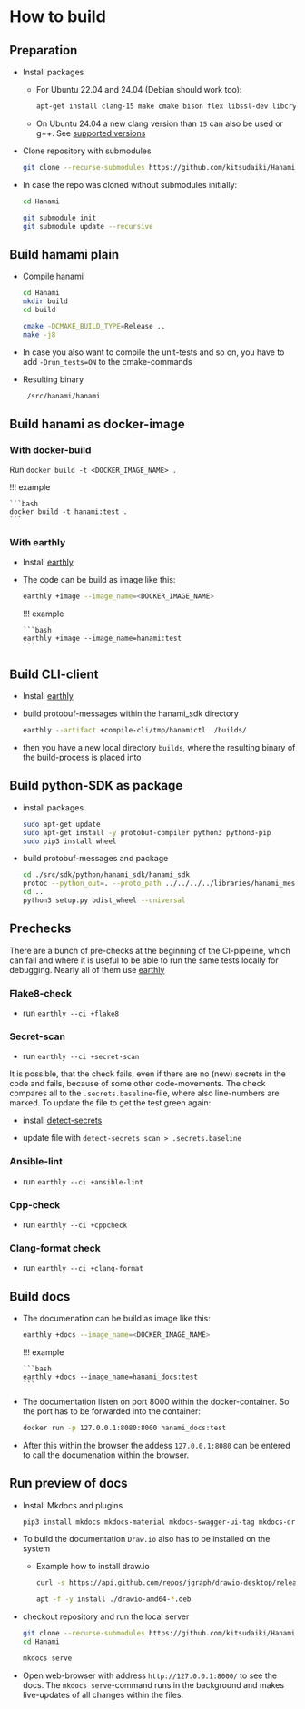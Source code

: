 # How to build

## Preparation

-   Install packages

    -   For Ubuntu 22.04 and 24.04 (Debian should work too):

        ```bash
        apt-get install clang-15 make cmake bison flex libssl-dev libcrypto++-dev libboost-dev nlohmann-json3-dev uuid-dev libsqlite3-dev protobuf-compiler
        ```

    -   On Ubuntu 24.04 a new clang version than `15` can also be used or g++. See
        [supported versions](/#supported-environment)

-   Clone repository with submodules

    ```bash
    git clone --recurse-submodules https://github.com/kitsudaiki/Hanami.git
    ```

-   In case the repo was cloned without submodules initially:

    ```bash
    cd Hanami

    git submodule init
    git submodule update --recursive
    ```

## Build hamami plain

-   Compile hanami

    ```bash
    cd Hanami
    mkdir build
    cd build

    cmake -DCMAKE_BUILD_TYPE=Release ..
    make -j8
    ```

-   In case you also want to compile the unit-tests and so on, you have to add `-Drun_tests=ON` to
    the cmake-commands

-   Resulting binary

    ```bash
    ./src/hanami/hanami
    ```

## Build hanami as docker-image

### With docker-build

Run `docker build -t <DOCKER_IMAGE_NAME> .`

!!! example

    ```bash
    docker build -t hanami:test .
    ```

### With earthly

-   Install [earthly](https://github.com/earthly/earthly)

-   The code can be build as image like this:

    ```bash
    earthly +image --image_name=<DOCKER_IMAGE_NAME>
    ```

    !!! example

        ```bash
        earthly +image --image_name=hanami:test
        ```

## Build CLI-client

-   Install [earthly](https://github.com/earthly/earthly)

- build protobuf-messages within the hanami_sdk directory

    ```bash
    earthly --artifact +compile-cli/tmp/hanamictl ./builds/
    ```

-  then you have a new local directory `builds`, where the resulting binary of the build-process is placed into

## Build python-SDK as package

- install packages

    ```bash
    sudo apt-get update
    sudo apt-get install -y protobuf-compiler python3 python3-pip
    sudo pip3 install wheel
    ```

- build protobuf-messages and package

    ```bash
    cd ./src/sdk/python/hanami_sdk/hanami_sdk
    protoc --python_out=. --proto_path ../../../../libraries/hanami_messages/protobuffers  hanami_messages.proto3
    cd ..
    python3 setup.py bdist_wheel --universal
    ```

## Prechecks

There are a bunch of pre-checks at the beginning of the CI-pipeline, which can fail and where it is useful to be able to run the same tests locally for debugging. Nearly all of them use [earthly](https://github.com/earthly/earthly)

### Flake8-check

- run `earthly --ci +flake8`

### Secret-scan

- run `earthly --ci +secret-scan`

It is possible, that the check fails, even if there are no (new) secrets in the code and fails, because of some other code-movements. The check compares all to the `.secrets.baseline`-file, where also line-numbers are marked. To update the file to get the test green again:

- install [detect-secrets](https://github.com/Yelp/detect-secrets)

- update file with `detect-secrets scan > .secrets.baseline`

### Ansible-lint

- run `earthly --ci +ansible-lint`

### Cpp-check

- run `earthly --ci +cppcheck`

### Clang-format check

- run `earthly --ci +clang-format`

## Build docs

-   The documenation can be build as image like this:

    ```bash
    earthly +docs --image_name=<DOCKER_IMAGE_NAME>
    ```

    !!! example

        ```bash
        earthly +docs --image_name=hanami_docs:test
        ```

-   The documentation listen on port 8000 within the docker-container. So the port has to be
    forwarded into the container:

    ```bash
    docker run -p 127.0.0.1:8080:8000 hanami_docs:test
    ```

-   After this within the browser the addess `127.0.0.1:8080` can be entered to call the
    documenation within the browser.

## Run preview of docs

-   Install Mkdocs and plugins

    ```bash
    pip3 install mkdocs mkdocs-material mkdocs-swagger-ui-tag mkdocs-drawio-exporter
    ```

-   To build the documentation `Draw.io` also has to be installed on the system

    -   Example how to install draw.io

        ```bash
        curl -s https://api.github.com/repos/jgraph/drawio-desktop/releases/latest | grep browser_download_url | grep "amd64"  | grep "deb" | cut -d "\"" -f 4 | wget -i -

        apt -f -y install ./drawio-amd64-*.deb
        ```

-   checkout repository and run the local server

    ```bash
    git clone --recurse-submodules https://github.com/kitsudaiki/Hanami.git
    cd Hanami

    mkdocs serve
    ```

-   Open web-browser with address `http://127.0.0.1:8000/` to see the docs. The
    `mkdocs serve`-command runs in the background and makes live-updates of all changes within the
    files.
